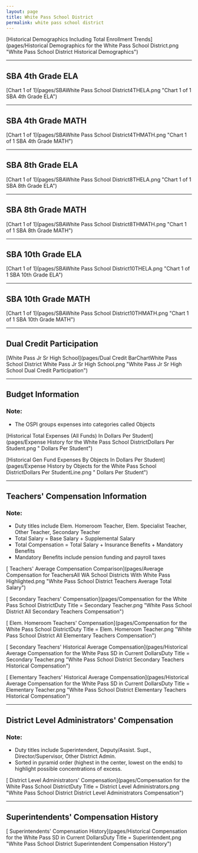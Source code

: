 ```yaml
---
layout: page
title: White Pass School District
permalink: white pass school district
---
```



[Historical Demographics Including Total Enrollment Trends](pages/Historical Demographics for the White Pass School District.png "White Pass School District Historical Demographics")

___

## SBA 4th Grade ELA

[Chart 1 of 1](pages/SBAWhite Pass School District4THELA.png "Chart 1 of 1 SBA 4th Grade ELA")


___

## SBA 4th Grade MATH

[Chart 1 of 1](pages/SBAWhite Pass School District4THMATH.png "Chart 1 of 1 SBA 4th Grade MATH")


___

## SBA 8th Grade ELA

[Chart 1 of 1](pages/SBAWhite Pass School District8THELA.png "Chart 1 of 1 SBA 8th Grade ELA")


___

## SBA 8th Grade MATH

[Chart 1 of 1](pages/SBAWhite Pass School District8THMATH.png "Chart 1 of 1 SBA 8th Grade MATH")


___

## SBA 10th Grade ELA

[Chart 1 of 1](pages/SBAWhite Pass School District10THELA.png "Chart 1 of 1 SBA 10th Grade ELA")


___

## SBA 10th Grade MATH

[Chart 1 of 1](pages/SBAWhite Pass School District10THMATH.png "Chart 1 of 1 SBA 10th Grade MATH")


___

## Dual Credit Participation

[White Pass Jr Sr High School](pages/Dual Credit BarChartWhite Pass School District White Pass Jr Sr High School.png "White Pass Jr Sr High School Dual Credit Participation")


___

## Budget Information
### Note:
- The OSPI groups expenses into categories called Objects

[Historical Total Expenses (All Funds) In Dollars Per Student](pages/Expense History for the White Pass School DistrictDollars Per Student.png " Dollars Per Student")

[Historical Gen Fund Expenses By Objects In Dollars Per Student](pages/Expense History by Objects for the White Pass School DistrictDollars Per StudentLine.png " Dollars Per Student")


___

## Teachers' Compensation Information
### Note:
- Duty titles include Elem. Homeroom Teacher, Elem. Specialist Teacher, Other Teacher, Secondary Teacher
- Total Salary = Base Salary + Supplemental Salary
- Total Compensation = Total Salary + Insurance Benefits + Mandatory Benefits
- Mandatory Benefits include pension funding and payroll taxes

[ Teachers' Average Compensation Comparison](pages/Average Compensation for TeachersAll WA School Districts With White Pass Highlighted.png "White Pass School District Teachers Average Total Salary")

[ Secondary Teachers' Compensation](pages/Compensation for the White Pass School DistrictDuty Title = Secondary Teacher.png "White Pass School District All Secondary Teachers Compensation")

[ Elem. Homeroom Teachers' Compensation](pages/Compensation for the White Pass School DistrictDuty Title = Elem. Homeroom Teacher.png "White Pass School District All Elementary Teachers Compensation")

[ Secondary Teachers' Historical Average Compensation](pages/Historical Average Compensation for the White Pass SD in Current DollarsDuty Title = Secondary Teacher.png "White Pass School District Secondary Teachers Historical Compensation")

[ Elementary Teachers' Historical Average Compensation](pages/Historical Average Compensation for the White Pass SD in Current DollarsDuty Title = Elementary Teacher.png "White Pass School District Elementary Teachers Historical Compensation")


___

## District Level Administrators' Compensation

### Note:
- Duty titles include Superintendent, Deputy/Assist. Supt., Director/Supervisor, Other District Admin.
- Sorted in pyramid order (highest in the center, lowest on the ends) to highlight possible concentrations of excess.

[ District Level Administrators' Compensation](pages/Compensation for the White Pass School DistrictDuty Title = District Level Administrators.png "White Pass School District District Level Administrators Compensation")


___

## Superintendents' Compensation History

[ Superintendents' Compensation History](pages/Historical Compensation for the White Pass SD in Current DollarsDuty Title = Superintendent.png "White Pass School District Superintendent Compensation History")

